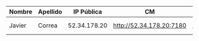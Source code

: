 | Nombre | Apellido | IP Pública   | CM                       | EFM                              | NIFI                          | NiFi Registry                           | Schema Registry          | SMM                      | Hue                      | CDSW                            |
|--------|----------|--------------|--------------------------|----------------------------------|-------------------------------|-----------------------------------------|--------------------------|--------------------------|--------------------------|---------------------------------|
| Javier | Correa   | 52.34.178.20 | http://52.34.178.20:7180 | http://52.34.178.20:10080/efm/ui | http://52.34.178.20:8080/nifi | http://52.34.178.20:18080/nifi-registry | http://52.34.178.20:7788 | http://52.34.178.20:9991 | http://52.34.178.20:8888 | http://cdsw.52.34.178.20.nip.io |
